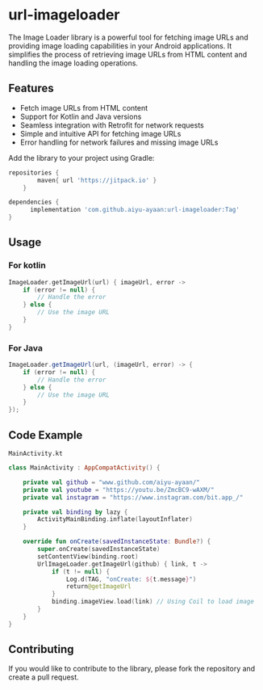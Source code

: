 # url-imageloader

The Image Loader library is a powerful tool for fetching image URLs and providing image loading capabilities in your Android applications. It simplifies the process of retrieving image URLs from HTML content and handling the image loading operations.

## Features
- Fetch image URLs from HTML content
-  Support for Kotlin and Java versions
- Seamless integration with Retrofit for network requests
- Simple and intuitive API for fetching image URLs
- Error handling for network failures and missing image URLs

Add the library to your project using Gradle:

```gradle
repositories {
        maven{ url 'https://jitpack.io' }
    }
```
```gradle
dependencies {
      implementation 'com.github.aiyu-ayaan:url-imageloader:Tag'
}
```

## Usage
### For kotlin
```kotlin
ImageLoader.getImageUrl(url) { imageUrl, error ->
    if (error != null) {
        // Handle the error
    } else {
        // Use the image URL
    }
}
```

### For Java
```java
ImageLoader.getImageUrl(url, (imageUrl, error) -> {
    if (error != null) {
        // Handle the error
    } else {
        // Use the image URL
    }
});
```

## Code Example
`MainActivity.kt`

```kotlin
class MainActivity : AppCompatActivity() {

    private val github = "www.github.com/aiyu-ayaan/"
    private val youtube = "https://youtu.be/ZmcBC9-wAXM/"
    private val instagram = "https://www.instagram.com/bit.app_/"

    private val binding by lazy {
        ActivityMainBinding.inflate(layoutInflater)
    }

    override fun onCreate(savedInstanceState: Bundle?) {
        super.onCreate(savedInstanceState)
        setContentView(binding.root)
        UrlImageLoader.getImageUrl(github) { link, t ->
            if (t != null) {
                Log.d(TAG, "onCreate: ${t.message}")
                return@getImageUrl
            }
            binding.imageView.load(link) // Using Coil to load image
        }
    }
}
```

## Contributing 
If you would like to contribute to the library, please fork the repository and create a pull request.
